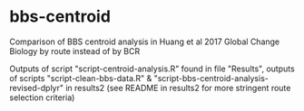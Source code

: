 # bbs-centroid
Comparison of BBS centroid analysis in Huang et al 2017 Global Change Biology by route instead of by BCR

Outputs of script "script-centroid-analysis.R" found in file "Results", outputs of scripts "script-clean-bbs-data.R" & "script-bbs-centroid-analysis-revised-dplyr" in results2 (see README in results2 for more stringent route selection criteria)
